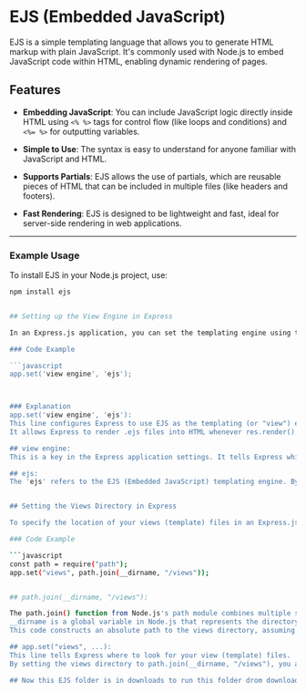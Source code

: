 # EJS (Embedded JavaScript)

EJS is a simple templating language that allows you to generate HTML markup with plain JavaScript. It's commonly used with Node.js to embed JavaScript code within HTML, enabling dynamic rendering of pages.

## Features

- **Embedding JavaScript**: You can include JavaScript logic directly inside HTML using `<% %>` tags for control flow (like loops and conditions) and `<%= %>` for outputting variables.
  
- **Simple to Use**: The syntax is easy to understand for anyone familiar with JavaScript and HTML.
  
- **Supports Partials**: EJS allows the use of partials, which are reusable pieces of HTML that can be included in multiple files (like headers and footers).

- **Fast Rendering**: EJS is designed to be lightweight and fast, ideal for server-side rendering in web applications.

---

### Example Usage

To install EJS in your Node.js project, use:

```bash
npm install ejs


## Setting up the View Engine in Express

In an Express.js application, you can set the templating engine using the `app.set()` method. Here's an explanation of how to set up EJS as the view engine.

### Code Example

```javascript
app.set('view engine', 'ejs');



### Explanation
app.set('view engine', 'ejs'):
This line configures Express to use EJS as the templating (or "view") engine.
It allows Express to render .ejs files into HTML whenever res.render() is called.

## view engine:
This is a key in the Express application settings. It tells Express which templating engine to use for rendering views.

## ejs:
The 'ejs' refers to the EJS (Embedded JavaScript) templating engine. By specifying 'ejs', Express knows to render .ejs files for HTML generation.


## Setting the Views Directory in Express

To specify the location of your views (template) files in an Express.js application, you can use the `app.set()` method in combination with Node.js's `path` module.

### Code Example

```javascript
const path = require("path");
app.set("views", path.join(__dirname, "/views"));


## path.join(__dirname, "/views"):

The path.join() function from Node.js's path module combines multiple segments of a file path. This ensures that the path is formed correctly across different operating systems.
__dirname is a global variable in Node.js that represents the directory name of the current module (the file in which this code is written).
This code constructs an absolute path to the views directory, assuming it is located in the same folder as your current project.

## app.set("views", ...):
This line tells Express where to look for your view (template) files.
By setting the views directory to path.join(__dirname, "/views"), you are specifying that all the EJS templates (or other templating engine files) are located inside the /views folder.

## Now this EJS folder is in downloads to run this folder drom downloads we can use nodemon EJS/index.js